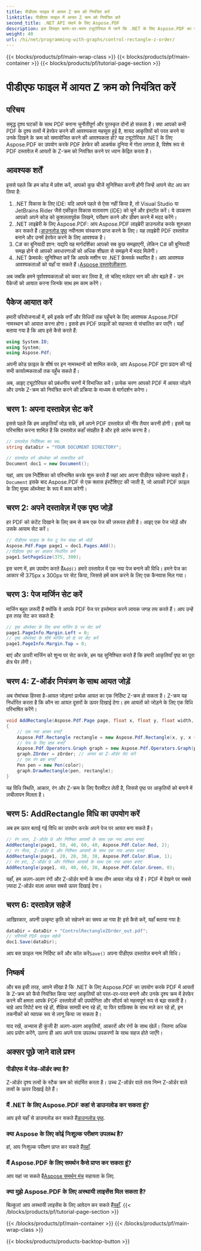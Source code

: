 ```yaml
---
title: पीडीएफ फाइल में आयत Z क्रम को नियंत्रित करें
linktitle: पीडीएफ फाइल में आयत Z क्रम को नियंत्रित करें
second_title: .NET API संदर्भ के लिए Aspose.PDF
description: इस विस्तृत चरण-दर-चरण ट्यूटोरियल में जानें कि .NET के लिए Aspose.PDF का उपयोग करके PDF में आयत Z-क्रम को कैसे नियंत्रित किया जाए। PDF दस्तावेज़ों को बेहतर बनाने की चाह रखने वाले डेवलपर्स के लिए आदर्श।
weight: 40
url: /hi/net/programming-with-graphs/control-rectangle-z-order/
---
```


{{< blocks/products/pf/main-wrap-class >}}
{{< blocks/products/pf/main-container >}}
{{< blocks/products/pf/tutorial-page-section >}}

# पीडीएफ फाइल में आयत Z क्रम को नियंत्रित करें

## परिचय

समृद्ध दृश्य घटकों के साथ PDF बनाना चुनौतीपूर्ण और पुरस्कृत दोनों हो सकता है। क्या आपको कभी PDF के दृश्य तत्वों में हेरफेर करने की आवश्यकता महसूस हुई है, शायद आकृतियों को परत करने या उनके दिखने के क्रम को समायोजित करने की आवश्यकता हो? यह ट्यूटोरियल .NET के लिए Aspose.PDF का उपयोग करके PDF हेरफेर की आकर्षक दुनिया में गोता लगाता है, विशेष रूप से PDF दस्तावेज़ में आयतों के Z-क्रम को नियंत्रित करने पर ध्यान केंद्रित करता है। 

## आवश्यक शर्तें 

इससे पहले कि हम कोड में प्रवेश करें, आपको कुछ चीजें सुनिश्चित करनी होंगी जिन्हें आपने सेट अप कर लिया है:

1. .NET विकास के लिए IDE: यदि आपने पहले से ऐसा नहीं किया है, तो Visual Studio या JetBrains Rider जैसे एकीकृत विकास वातावरण (IDE) को चुनें और इंस्टॉल करें। ये उपकरण आपको अपने कोड को कुशलतापूर्वक लिखने, परीक्षण करने और डीबग करने में मदद करेंगे।
2.  .NET लाइब्रेरी के लिए Aspose.PDF: आप Aspose.PDF लाइब्रेरी डाउनलोड करके शुरुआत कर सकते हैं।[डाउनलोड पृष्ठ](https://releases.aspose.com/pdf/net/) नवीनतम संस्करण प्राप्त करने के लिए। यह लाइब्रेरी PDF दस्तावेज़ बनाने और उनमें हेरफेर करने के लिए आवश्यक है।
3. C# का बुनियादी ज्ञान: यद्यपि यह मार्गदर्शिका आपको सब कुछ समझाएगी, लेकिन C# की बुनियादी समझ होने से आपको अवधारणाओं को अधिक शीघ्रता से समझने में मदद मिलेगी।
4.  .NET फ्रेमवर्क: सुनिश्चित करें कि आपके मशीन पर .NET फ्रेमवर्क स्थापित है। आप आवश्यक आवश्यकताओं को यहाँ पा सकते हैं।[Aspose दस्तावेज़ीकरण](https://reference.aspose.com/pdf/net/).

अब जबकि हमने पूर्वावश्यकताओं को कवर कर लिया है, तो चलिए मज़ेदार भाग की ओर बढ़ते हैं - उन पैकेजों को आयात करना जिनके साथ हम काम करेंगे।

## पैकेज आयात करें

हमारी परियोजनाओं में, हमें इसके वर्गों और विधियों तक पहुँचने के लिए आवश्यक Aspose.PDF नामस्थान को आयात करना होगा। इससे हम PDF फ़ाइलों को सहजता से संचालित कर पाएँगे। यहाँ बताया गया है कि आप इसे कैसे करते हैं:

```csharp
using System.IO;
using System;
using Aspose.Pdf;
```

अपनी कोड फ़ाइल के शीर्ष पर इन नामस्थानों को शामिल करके, आप Aspose.PDF द्वारा प्रदान की गई सभी कार्यात्मकताओं तक पहुँच सकते हैं।

अब, आइए ट्यूटोरियल को प्रबंधनीय चरणों में विभाजित करें। प्रत्येक चरण आपको PDF में आयत जोड़ने और उनके Z-क्रम को नियंत्रित करने की प्रक्रिया के माध्यम से मार्गदर्शन करेगा।

## चरण 1: अपना दस्तावेज़ सेट करें

इससे पहले कि हम आकृतियाँ जोड़ सकें, हमें अपने PDF दस्तावेज़ की नींव तैयार करनी होगी। इसमें यह परिभाषित करना शामिल है कि दस्तावेज़ कहाँ संग्रहीत है और इसे आरंभ करना है।

```csharp
// दस्तावेज़ निर्देशिका का पथ.
string dataDir = "YOUR DOCUMENT DIRECTORY";

// दस्तावेज़ वर्ग ऑब्जेक्ट को तत्कालित करें
Document doc1 = new Document();
```
 यहां, आप उस निर्देशिका को परिभाषित करके शुरू करते हैं जहां आप अपना पीडीएफ सहेजना चाहते हैं।`Document` इसके बाद Aspose.PDF से एक क्लास इंस्टैंशिएट की जाती है, जो आपकी PDF फ़ाइल के लिए मुख्य ऑब्जेक्ट के रूप में काम करेगी।

## चरण 2: अपने दस्तावेज़ में एक पृष्ठ जोड़ें

हर PDF को कंटेंट दिखाने के लिए कम से कम एक पेज की ज़रूरत होती है। आइए एक पेज जोड़ें और उसके आयाम सेट करें।

```csharp
// पीडीएफ फाइल के पेज टू पेज संग्रह को जोड़ें
Aspose.Pdf.Page page1 = doc1.Pages.Add();
//पीडीएफ पृष्ठ का आकार निर्धारित करें
page1.SetPageSize(375, 300);
```
 इस चरण में, हम उपयोग करते हैं`Add()` हमारे दस्तावेज़ में एक नया पेज बनाने की विधि। हमने पेज का आकार भी 375px x 300px पर सेट किया, जिससे हमें काम करने के लिए एक कैनवास मिल गया।

## चरण 3: पेज मार्जिन सेट करें 

मार्जिन बहुत ज़रूरी हैं क्योंकि वे आपके PDF पेज पर इस्तेमाल करने लायक जगह तय करते हैं। आप उन्हें इस तरह सेट कर सकते हैं:

```csharp
// पृष्ठ ऑब्जेक्ट के लिए बायां मार्जिन 0 पर सेट करें
page1.PageInfo.Margin.Left = 0;
// पृष्ठ ऑब्जेक्ट के शीर्ष मार्जिन को 0 पर सेट करें
page1.PageInfo.Margin.Top = 0;
```
बाएं और ऊपरी मार्जिन को शून्य पर सेट करके, हम यह सुनिश्चित करते हैं कि हमारी आकृतियाँ पृष्ठ का पूरा क्षेत्र घेर लेंगी।

## चरण 4: Z-ऑर्डर नियंत्रण के साथ आयत जोड़ें

अब रोमांचक हिस्सा है-आयत जोड़ना! प्रत्येक आयत का एक निर्दिष्ट Z-क्रम हो सकता है। Z-क्रम यह निर्धारित करता है कि कौन सा आयत दूसरों के ऊपर दिखाई देगा। हम आयतों को जोड़ने के लिए एक विधि परिभाषित करेंगे।

```csharp
void AddRectangle(Aspose.Pdf.Page page, float x, float y, float width, float height, Aspose.Pdf.Color color, int zOrder)
{
    // एक नया आयत बनाएँ
    Aspose.Pdf.Rectangle rectangle = new Aspose.Pdf.Rectangle(x, y, x + width, y + height);
    // पेज के लिए ग्राफ़ बनाएँ
    Aspose.Pdf.Operators.Graph graph = new Aspose.Pdf.Operators.Graph(page);
    graph.ZOrder = zOrder; // आयत का Z-ऑर्डर सेट करें
    // एक रंग ब्रश बनाएँ
    Pen pen = new Pen(color);
    graph.DrawRectangle(pen, rectangle);
}
```
यह विधि स्थिति, आकार, रंग और Z-क्रम के लिए पैरामीटर लेती है, जिससे पृष्ठ पर आकृतियों को बनाने में लचीलापन मिलता है।

## चरण 5: AddRectangle विधि का उपयोग करें

अब हम ऊपर बताई गई विधि का उपयोग करके अपने पेज पर आयत बना सकते हैं।

```csharp
// रंग लाल, Z-ऑर्डर 0 और निश्चित आयामों के साथ एक नया आयत बनाएं
AddRectangle(page1, 50, 40, 60, 40, Aspose.Pdf.Color.Red, 2);
// रंग नीला, Z-ऑर्डर 0 और निश्चित आयामों के साथ एक नया आयत बनाएं
AddRectangle(page1, 20, 20, 30, 30, Aspose.Pdf.Color.Blue, 1);
// रंग हरा, Z-ऑर्डर 0 और निश्चित आयामों के साथ एक नया आयत बनाएं
AddRectangle(page1, 40, 40, 60, 30, Aspose.Pdf.Color.Green, 0);
```
यहाँ, हम अलग-अलग रंगों और Z-ऑर्डर मानों के साथ तीन आयत जोड़ रहे हैं। PDF में देखने पर सबसे ज़्यादा Z-ऑर्डर वाला आयत सबसे ऊपर दिखाई देगा।

## चरण 6: दस्तावेज़ सहेजें 

आखिरकार, अपनी उत्कृष्ट कृति को सहेजने का समय आ गया है! इसे कैसे करें, यहाँ बताया गया है:

```csharp
dataDir = dataDir + "ControlRectangleZOrder_out.pdf";
// परिणामी PDF फ़ाइल सहेजें
doc1.Save(dataDir);
```
 आप बस फ़ाइल नाम निर्दिष्ट करें और कॉल करें`Save()` अपना पीडीएफ दस्तावेज़ बनाने की विधि।

## निष्कर्ष 

और बस इसी तरह, आपने सीखा है कि .NET के लिए Aspose.PDF का उपयोग करके PDF में आयतों के Z-क्रम को कैसे नियंत्रित किया जाए! आकृतियों को परत-दर-परत बनाने और उनके दृश्य क्रम में हेरफेर करने की क्षमता आपके PDF दस्तावेज़ों की उपयोगिता और सौंदर्य को महत्वपूर्ण रूप से बढ़ा सकती है। चाहे आप रिपोर्ट बना रहे हों, शैक्षिक सामग्री बना रहे हों, या फिर ग्राफ़िक्स के साथ मज़े कर रहे हों, इन तकनीकों को व्यापक रूप से लागू किया जा सकता है।

याद रखें, अभ्यास ही कुंजी है! अलग-अलग आकृतियों, आकारों और रंगों के साथ खेलें। जितना अधिक आप प्रयोग करेंगे, उतना ही आप अपने पास उपलब्ध उपकरणों के साथ सहज होते जाएँगे।

## अक्सर पूछे जाने वाले प्रश्न

### पीडीएफ में जेड-ऑर्डर क्या है?
Z-ऑर्डर दृश्य तत्वों के स्टैक क्रम को संदर्भित करता है। उच्च Z-ऑर्डर वाले तत्व निम्न Z-ऑर्डर वाले तत्वों के ऊपर दिखाई देते हैं।

### मैं .NET के लिए Aspose.PDF कहां से डाउनलोड कर सकता हूं?
 आप इसे यहाँ से डाउनलोड कर सकते हैं[डाउनलोड पृष्ठ](https://releases.aspose.com/pdf/net/).

### क्या Aspose के लिए कोई निःशुल्क परीक्षण उपलब्ध है?
 हां, आप निःशुल्क परीक्षण प्राप्त कर सकते हैं[यहाँ](https://releases.aspose.com/).

### मैं Aspose.PDF के लिए समर्थन कैसे प्राप्त कर सकता हूं?
 आप यहां जा सकते हैं[Aspose समर्थन मंच](https://forum.aspose.com/c/pdf/10) सहायता के लिए.

### क्या मुझे Aspose.PDF के लिए अस्थायी लाइसेंस मिल सकता है?
 बिल्कुल! आप अस्थायी लाइसेंस के लिए आवेदन कर सकते हैं[यहाँ](https://purchase.aspose.com/temporary-license/).
{{< /blocks/products/pf/tutorial-page-section >}}

{{< /blocks/products/pf/main-container >}}
{{< /blocks/products/pf/main-wrap-class >}}

{{< blocks/products/products-backtop-button >}}
